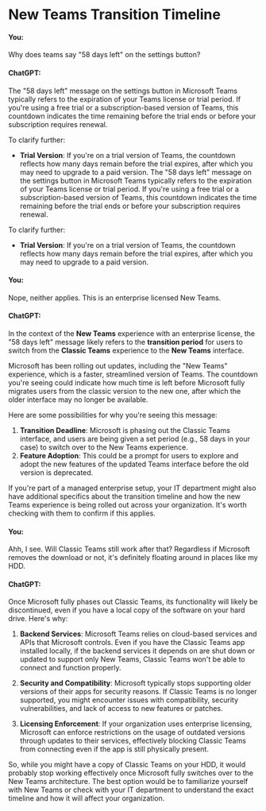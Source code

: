 # New Teams Transition Timeline

#### You:
Why does teams say "58 days left" on the settings button? 

#### ChatGPT:
The "58 days left" message on the settings button in Microsoft Teams typically refers to the expiration of your Teams license or trial period. If you're using a free trial or a subscription-based version of Teams, this countdown indicates the time remaining before the trial ends or before your subscription requires renewal.

To clarify further:

- **Trial Version**: If you're on a trial version of Teams, the countdown reflects how many days remain before the trial expires, after which you may need to upgrade to a paid version.
  The "58 days left" message on the settings button in Microsoft Teams typically refers to the expiration of your Teams license or trial period. If you're using a free trial or a subscription-based version of Teams, this countdown indicates the time remaining before the trial ends or before your subscription requires renewal.

To clarify further:

- **Trial Version**: If you're on a trial version of Teams, the countdown reflects how many days remain before the trial expires, after which you may need to upgrade to a paid version.


#### You:
Nope, neither applies. This is an enterprise licensed New Teams. 

#### ChatGPT:
In the context of the **New Teams** experience with an enterprise license, the "58 days left" message likely refers to the **transition period** for users to switch from the **Classic Teams** experience to the **New Teams** interface.

Microsoft has been rolling out updates, including the "New Teams" experience, which is a faster, streamlined version of Teams. The countdown you're seeing could indicate how much time is left before Microsoft fully migrates users from the classic version to the new one, after which the older interface may no longer be available.

Here are some possibilities for why you're seeing this message:

1. **Transition Deadline**: Microsoft is phasing out the Classic Teams interface, and users are being given a set period (e.g., 58 days in your case) to switch over to the New Teams experience.
2. **Feature Adoption**: This could be a prompt for users to explore and adopt the new features of the updated Teams interface before the old version is deprecated.

If you're part of a managed enterprise setup, your IT department might also have additional specifics about the transition timeline and how the new Teams experience is being rolled out across your organization. It's worth checking with them to confirm if this applies.


#### You:
Ahh, I see. Will Classic Teams still work after that? Regardless if Microsoft removes the download or not, it's definitely floating around in places like my HDD. 

#### ChatGPT:
Once Microsoft fully phases out Classic Teams, its functionality will likely be discontinued, even if you have a local copy of the software on your hard drive. Here's why:

1. **Backend Services**: Microsoft Teams relies on cloud-based services and APIs that Microsoft controls. Even if you have the Classic Teams app installed locally, if the backend services it depends on are shut down or updated to support only New Teams, Classic Teams won't be able to connect and function properly.

2. **Security and Compatibility**: Microsoft typically stops supporting older versions of their apps for security reasons. If Classic Teams is no longer supported, you might encounter issues with compatibility, security vulnerabilities, and lack of access to new features or patches.

3. **Licensing Enforcement**: If your organization uses enterprise licensing, Microsoft can enforce restrictions on the usage of outdated versions through updates to their services, effectively blocking Classic Teams from connecting even if the app is still physically present.

So, while you might have a copy of Classic Teams on your HDD, it would probably stop working effectively once Microsoft fully switches over to the New Teams architecture. The best option would be to familiarize yourself with New Teams or check with your IT department to understand the exact timeline and how it will affect your organization.
